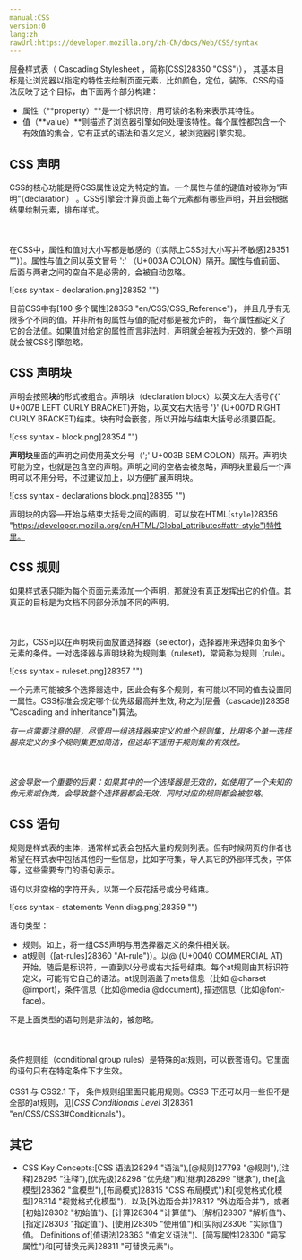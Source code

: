 ```yaml
---
manual:CSS
version:0
lang:zh
rawUrl:https://developer.mozilla.org/zh-CN/docs/Web/CSS/syntax
---
```







层叠样式表（ Cascading Stylesheet ，简称[CSS]28350 "CSS")）， 其基本目标是让浏览器以指定的特性去绘制页面元素，比如颜色，定位，装饰。CSS的语法反映了这个目标，由下面两个部分构建：


* 属性（**property）**是一个标识符，用可读的名称来表示其特性。
* 值（**value）**则描述了浏览器引擎如何处理该特性。每个属性都包含一个有效值的集合，它有正式的语法和语义定义，被浏览器引擎实现。

## CSS 声明<a name="CSS_声明"></a>


CSS的核心功能是将CSS属性设定为特定的值。一个属性与值的键值对被称为”声明“（declaration） 。CSS引擎会计算页面上每个元素都有哪些声明，并且会根据结果绘制元素，排布样式。<br></br><br></br>在CSS中，属性和值对大小写都是敏感的（[实际上CSS对大小写并不敏感]28351 "")）。属性与值之间以英文冒号 &#39;:&#39; （U+003A COLON）隔开。属性与值前面、后面与两者之间的空白不是必需的，会被自动忽略。



![css syntax - declaration.png]28352 "")



目前CSS中有[100 多个属性]28353 "en/CSS/CSS_Reference")， 并且几乎有无限多个不同的值。并非所有的属性与值的配对都是被允许的， 每个属性都定义了它的合法值。如果值对给定的属性而言非法时，声明就会被视为无效的，整个声明就会被CSS引擎忽略。


## CSS 声明块<a name="CSS_声明块"></a>


声明会按照**块**的形式被组合。声明块（declaration block）以英文左大括号(&#39;{&#39; U+007B LEFT CURLY BRACKET)开始，以英文右大括号 &#39;}&#39; (U+007D RIGHT CURLY BRACKET)结束。块有时会嵌套，所以开始与结束大括号必须要匹配。



![css syntax - block.png]28354 "")



**声明块**里面的声明之间使用英文分号（&#39;;&#39; U+003B SEMICOLON）隔开。声明块可能为空，也就是包含空的声明。声明之间的空格会被忽略，声明块里最后一个声明可以不用分号，不过建议加上，以方便扩展声明块。



![css syntax - declarations block.png]28355 "")

声明块的内容—开始与结束大括号之间的声明，可以放在HTML[`style`]28356 "https://developer.mozilla.org/en/HTML/Global_attributes#attr-style")特性里。

## CSS 规则<a name="CSS_规则"></a>


如果样式表只能为每个页面元素添加一个声明，那就没有真正发挥出它的价值。其真正的目标是为文档不同部分添加不同的声明。<br></br><br></br>为此，CSS可以在声明块前面放置选择器（selector)，选择器用来选择页面多个元素的条件。一对选择器与声明块称为规则集（ruleset)，常简称为规则（rule)。



![css syntax - ruleset.png]28357 "")



一个元素可能被多个选择器选中，因此会有多个规则，有可能以不同的值去设置同一属性。CSS标准会规定哪个优先级最高并生效, 称之为[层叠（cascade)]28358 "Cascading and inheritance")算法。



*有一点需要注意的是，尽管用一组选择器来定义的单个规则集，比用多个单一选择器来定义的多个规则集更加简洁，但这却不适用于规则集的有效性。*<br></br><br></br>*这会导致一个重要的后果：如果其中的一个选择器是无效的，如使用了一个未知的伪元素或伪类，会导致整个选择器都会无效，同时对应的规则都会被忽略。*


## CSS 语句<a name="CSS_语句"></a>


规则是样式表的主体，通常样式表会包括大量的规则列表。但有时候网页的作者也希望在样式表中包括其他的一些信息，比如字符集，导入其它的外部样式表，字体等，这些需要专门的语句表示。



语句以非空格的字符开头，以第一个反花括号或分号结束。



![css syntax - statements Venn diag.png]28359 "")



语句类型：


* 规则。如上，将一组CSS声明与用选择器定义的条件相关联。
* at规则（[at-rules]28360 "At-rule")）。以@ (U+0040 COMMERCIAL AT) 开始，随后是标识符，一直到以分号或右大括号结束。每个at规则由其标识符定义，可能有它自己的语法。at规则涵盖了meta信息（比如 @charset @import)，条件信息（比如@media @document), 描述信息（比如@font-face)。


不是上面类型的语句则是非法的，被忽略。<br></br><br></br>条件规则组（conditional group rules）是特殊的at规则，可以嵌套语句。它里面的语句只有在特定条件下才生效。<br></br>CSS1 与 CSS2.1 下， 条件规则组里面只能用规则。CSS3 下还可以用一些但不是全部的at规则，见[*CSS Conditionals Level 3*]28361 "en/CSS/CSS3#Conditionals")。


## 其它<a name="其它"></a>

* CSS Key Concepts:[CSS 语法]28294 "语法"),[@规则]27793 "@规则"),[注释]28295 "注释"),[优先级]28298 "优先级")和[继承]28299 "继承"), the[盒模型]28362 "盒模型"),[布局模式]28315 "CSS 布局模式")和[视觉格式化模型]28314 "视觉格式化模型")，以及[外边距合并]28312 "外边距合并")，或者[初始]28302 "初始值")、[计算]28304 "计算值")、[解析]28307 "解析值")、[指定]28303 "指定值")、[使用]28305 "使用值")和[实际]28306 "实际值")值。 Definitions of[值语法]28363 "值定义语法")、[简写属性]28300 "简写属性")和[可替换元素]28311 "可替换元素")。



